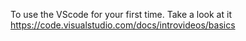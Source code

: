

To use the VScode for your first time. Take a look at it https://code.visualstudio.com/docs/introvideos/basics

